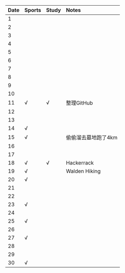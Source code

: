 Date|Sports|Study|Notes
:---------------|:---------------|:---------------|:---------------
1| | | |
2| | | |
3| | | |
4| | | |
5| | | |
6| | | |
7| | | |
8| | | |
9| | | |
10| | | |
11|√|√|整理GitHub|
12| | | |
13| | | |
14|√| | |
15|√| |偷偷溜去墓地跑了4km|
16| | | |
17| | | |
18|√|√|Hackerrack|
19|√| |Walden Hiking|
20|√| | |
21| | | |
22| | | |
23|√| | |
24| | | |
25|√| | |
26| | | |
27|√| | |
28| | | |
29| | | |
30|√| | |

